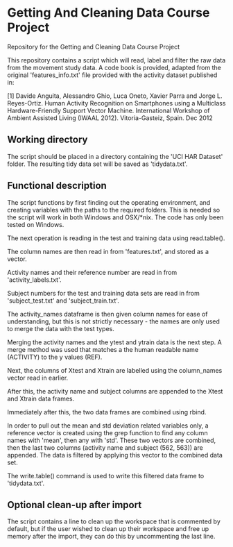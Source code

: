 # Getting And Cleaning Data Course Project
Repository for the Getting and Cleaning Data Course Project

This repository contains a script which will read, label and filter the raw data from the movement study data. A code book is provided, adapted from the original 'features_info.txt' file provided with the activity dataset published in:

[1] Davide Anguita, Alessandro Ghio, Luca Oneto, Xavier Parra and Jorge L. Reyes-Ortiz. Human Activity Recognition on Smartphones using a Multiclass Hardware-Friendly Support Vector Machine. International Workshop of Ambient Assisted Living (IWAAL 2012). Vitoria-Gasteiz, Spain. Dec 2012

## Working directory

The script should be placed in a directory containing the 'UCI HAR Dataset' folder. The resulting tidy data set will be saved as 'tidydata.txt'.

## Functional description

The script functions by first finding out the operating environment, and creating variables with the paths to the required folders. This is needed so the script will work in both Windows and OSX/*nix. The code has only been tested on Windows.

The next operation is reading in the test and training data using read.table().

The column names are then read in from 'features.txt', and stored as a vector. 

Activity names and their reference number are read in from 'activity_labels.txt'.

Subject numbers for the test and training data sets are read in from 'subject_test.txt' and 'subject_train.txt'.

The activity_names dataframe is then given column names for ease of understanding, but this is not strictly necessary - the names are only used to merge the data with the test types.

Merging the activity names and the ytest and ytrain data is the next step. A merge method was used that matches a the human readable name (ACTIVITY) to the y values (REF).

Next, the columns of Xtest and Xtrain are labelled using the column_names vector read in earlier.

After this, the activity name and subject columns are appended to the Xtest and Xtrain data frames.

Immediately after this, the two data frames are combined using rbind.

In order to pull out the mean and std deviation related variables only, a reference vector is created using the grep function to find any column names with 'mean', then any with 'std'. These two vectors are combined, then the last two columns (activity name and subject (562, 563)) are appended. The data is filtered by applying this vector to the combined data set.

The write.table() command is used to write this filtered data frame to 'tidydata.txt'.

## Optional clean-up after import

The script contains a line to clean up the workspace that is commented by default, but if the user wished to clean up their workspace and free up memory after the import, they can do this by uncommenting the last line.
